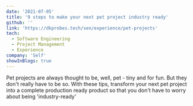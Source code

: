 ```yaml
---
date: '2021-07-05'
title: '9 steps to make your next pet project industry ready'
github: ''
link: 'https://dkprobes.tech/sen/experience/pet-projects'
tech:
  - Software Engineering
  - Project Management
  - Experience
company: 'Self'
showInBlogs: true
---
```


Pet projects are always thought to be, well, pet - tiny and for fun. But they don't really have to be so. With these tips, transform your next pet project into a complete production ready product
so that you don't have to worry about being 'industry-ready'
